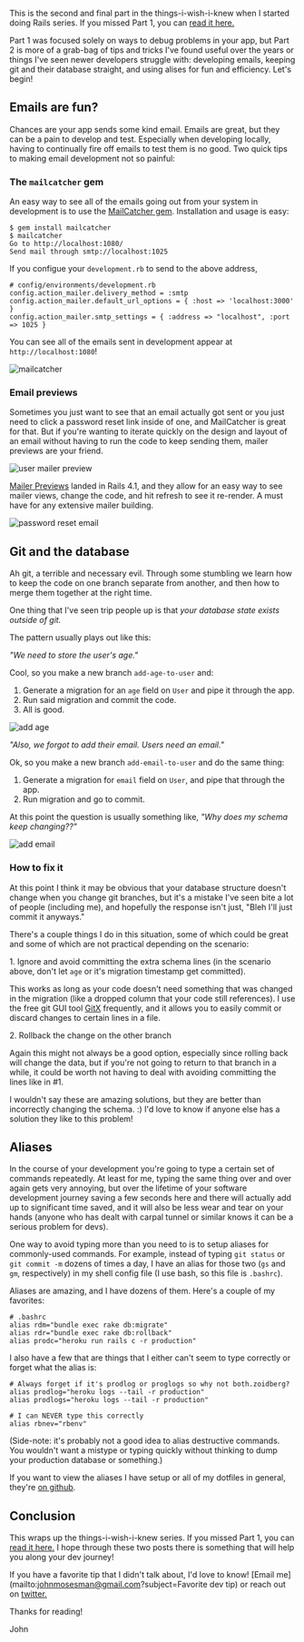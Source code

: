 This is the second and final part in the things-i-wish-i-knew when I started doing Rails series. If you missed Part 1, you can [read it here.](http://johnmosesman.com/things-i-wish-i-knew-when-i-started-debugging-rails/)

Part 1 was focused solely on ways to debug problems in your app, but Part 2 is more of a grab-bag of tips and tricks I've found useful over the years or things I've seen newer developers struggle with: developing emails, keeping git and their database straight, and using alises for fun and efficiency. Let's begin!

## Emails are fun?

Chances are your app sends some kind email. Emails are great, but they can be a pain to develop and test. Especially when developing locally, having to continually fire off emails to test them is no good. Two quick tips to making email development not so painful:

### The `mailcatcher` gem

An easy way to see all of the emails going out from your system in development is to use the [MailCatcher gem](https://mailcatcher.me/). Installation and usage is easy:

```
$ gem install mailcatcher
$ mailcatcher
Go to http://localhost:1080/
Send mail through smtp://localhost:1025
```

If you configue your `development.rb` to send to the above address,

```
# config/environments/development.rb
config.action_mailer.delivery_method = :smtp                                   
config.action_mailer.default_url_options = { :host => 'localhost:3000' }       
config.action_mailer.smtp_settings = { :address => "localhost", :port => 1025 }
```

You can see all of the emails sent in development appear at `http://localhost:1080`!

![mailcatcher](https://raw.githubusercontent.com/johnmosesman/blog/master/things_i_wish_i_knew/mailcatcher.png)

### Email previews

Sometimes you just want to see that an email actually got sent or you just need to click a password reset link inside of one, and MailCatcher is great for that. But if you're wanting to iterate quickly on the design and layout of an email without having to run the code to keep sending them, mailer previews are your friend.

![user mailer preview](https://raw.githubusercontent.com/johnmosesman/blog/master/things_i_wish_i_knew/user_mailer_preview_2.png)

[Mailer Previews](http://guides.rubyonrails.org/action_mailer_basics.html#previewing-emails) landed in Rails 4.1, and they allow for an easy way to see mailer views, change the code, and 
hit refresh to see it re-render. A must have for any extensive mailer building.

![password reset email](https://raw.githubusercontent.com/johnmosesman/blog/master/things_i_wish_i_knew/password_reset_email_cropped.png)

## Git and the database

Ah git, a terrible and necessary evil. Through some stumbling we learn how to keep the code on one branch separate from another, and then how to merge them together at the right time.

One thing that I've seen trip people up is that _your database state exists outside of git._

The pattern usually plays out like this:

_"We need to store the user's age."_

Cool, so you make a new branch `add-age-to-user` and:

1. Generate a migration for an `age` field on `User` and pipe it through the app.
2. Run said migration and commit the code.
3. All is good.

![add age](https://raw.githubusercontent.com/johnmosesman/blog/master/things_i_wish_i_knew/add_age.png)

_"Also, we forgot to add their email. Users need an email."_

Ok, so you make a new branch `add-email-to-user` and do the same thing:

1. Generate a migration for `email` field on `User`, and pipe that through the app.
2. Run migration and go to commit.

At this point the question is usually something like, _"Why does my schema keep changing??"_

![add email](https://raw.githubusercontent.com/johnmosesman/blog/master/things_i_wish_i_knew/extra_field.png)

### How to fix it

At this point I think it may be obvious that your database structure doesn't change when you change git branches, but it's a mistake I've seen bite a lot of people (including me), and hopefully the response isn't just, "Bleh I'll just commit it anyways."

There's a couple things I do in this situation, some of which could be great and some of which are not practical depending on the scenario:

1\. Ignore and avoid committing the extra schema lines (in the scenario above, don't let `age` or it's migration timestamp get committed).

This works as long as your code doesn't need something that was changed in the migration (like a dropped column that your code still references). I use the free git GUI tool [GitX](http://gitx.frim.nl/) frequently, and it allows you to easily commit or discard changes to certain lines in a file.

2\. Rollback the change on the other branch

Again this might not always be a good option, especially since rolling back will change the data, but if you're not going to return to that branch in a while, it could be worth not having to deal with avoiding committing the lines like in #1.

I wouldn't say these are amazing solutions, but they are better than incorrectly changing the schema. :) I'd love to know if anyone else has a solution they like to this problem! 

## Aliases

In the course of your development you're going to type a certain set of commands repeatedly. At least for me, typing the same thing over and over again gets very annoying, but over the lifetime of your software development journey saving a few seconds here and there will actually add up to significant time saved, and it will also be less wear and tear on your hands (anyone who has dealt with carpal tunnel or similar knows it can be a serious problem for devs).

One way to avoid typing more than you need to is to setup aliases for commonly-used commands. For example, instead of typing `git status` or `git commit -m` dozens of times a day, I have an alias for those two (`gs` and `gm`, respectively) in my shell config file (I use bash, so this file is `.bashrc`).

Aliases are amazing, and I have dozens of them. Here's a couple of my favorites:

```
# .bashrc
alias rdm="bundle exec rake db:migrate"
alias rdr="bundle exec rake db:rollback"
alias prodc="heroku run rails c -r production"
```

I also have a few that are things that I either can't seem to type correctly or forget what the alias is:

```
# Always forget if it's prodlog or proglogs so why not both.zoidberg?
alias prodlog="heroku logs --tail -r production"
alias prodlogs="heroku logs --tail -r production"

# I can NEVER type this correctly
alias rbnev="rbenv"
```

(Side-note: it's probably not a good idea to alias destructive commands. You wouldn't want a mistype or typing quickly without thinking to dump your production database or something.)

If you want to view the aliases I have setup or all of my dotfiles in general, they're [on github](https://github.com/johnmosesman/dotfiles/blob/master/bashrc).

## Conclusion

This wraps up the things-i-wish-i-knew series. If you missed Part 1, you can [read it here.](http://johnmosesman.com/things-i-wish-i-knew-when-i-started-debugging-rails/) I hope through these two posts there is something that will help you along your dev journey!

If you have a favorite tip that I didn't talk about, I'd love to know! [Email me](mailto:johnmosesman@gmail.com?subject=Favorite dev tip) or reach out on [twitter.](https://twitter.com/johnmosesman)

Thanks for reading! 

John